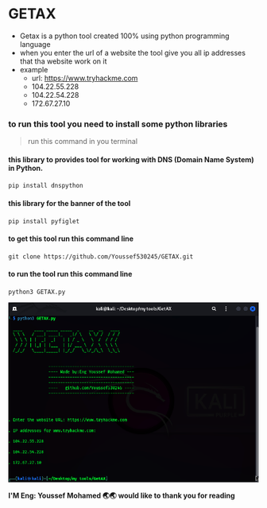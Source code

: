 # GETAX
- Getax is a python tool created 100% using python programming language
- when you enter the url of a website the tool give you all ip addresses that tha website work on it
- example
    - url: https://www.tryhackme.com
    -  104.22.55.228
    -  104.22.54.228
    -  172.67.27.10

### to run this tool you need to install some python libraries 
> run this command in you terminal

#### this library to provides tool for working with DNS (Domain Name System) in Python.
```
pip install dnspython
```
#### this library for the banner of the tool 
```
pip install pyfiglet
```
#### to get this tool run this command line
```
git clone https://github.com/Youssef530245/GETAX.git
```
#### to run the tool run this command line 
```
python3 GETAX.py
```
![GETAX](https://github.com/Youssef530245/GETAX/blob/main/Getax.png?raw=true "Getax.png")

**I'M Eng: Youssef Mohamed 🌏🌏 would like to thank you for reading**


  
